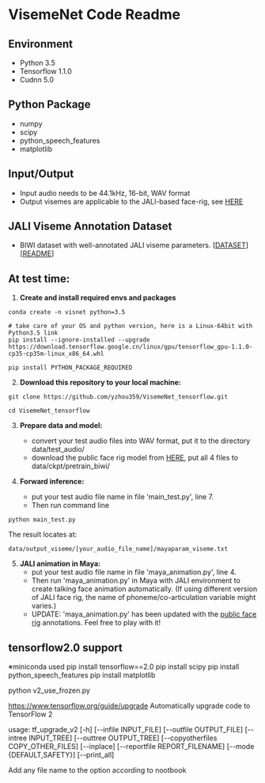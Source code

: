 # VisemeNet Code Readme

## Environment

+ Python 3.5 
+ Tensorflow 1.1.0 
+ Cudnn 5.0

## Python Package

+ numpy
+ scipy
+ python_speech_features
+ matplotlib

## Input/Output

+ Input audio needs to be 44.1kHz, 16-bit, WAV format
+ Output visemes are applicable to the JALI-based face-rig, see [HERE](http://www.dgp.toronto.edu/~elf/jali.html)

## JALI Viseme Annotation Dataset

+ BIWI dataset with well-annotated JALI viseme parameters. [[DATASET](https://www.dropbox.com/sh/oj13tvq9ggf2puz/AADBPyRUcyisFtKgCoDmNhLHa?dl=0)]   [[README](VisemeNet_Annotation_README.md)]

## At test time:

1. **Create and install required envs and packages**
```
conda create -n visnet python=3.5
  
# take care of your OS and python version, here is a Linux-64bit with Python3.5 link
pip install --ignore-installed --upgrade https://download.tensorflow.google.cn/linux/gpu/tensorflow_gpu-1.1.0-cp35-cp35m-linux_x86_64.whl
  
pip install PYTHON_PACKAGE_REQUIRED
```
2. **Download this repository to your local machine:**  
```
git clone https://github.com/yzhou359/VisemeNet_tensorflow.git  

cd VisemeNet_tensorflow 
```
3. **Prepare data and model:**  
   * convert your test audio files into WAV format, put it to the directory data/test_audio/   
   * download the public face rig model from [HERE](https://www.dropbox.com/sh/7nbqgwv0zz8pbk9/AAAghy76GVYDLqPKdANcyDuba?dl=0), put all 4 files to data/ckpt/pretrain_biwi/  

4. **Forward inference:**  
   * put your test audio file name in file 'main_test.py', line 7. 
   * Then run command line
```
python main_test.py
```  
   The result locates at:  
```
data/output_viseme/[your_audio_file_name]/mayaparam_viseme.txt
```
5. **JALI animation in Maya:**
   * put your test audio file name in file 'maya_animation.py', line 4.
   * Then run 'maya_animation.py' in Maya with JALI environment to create talking face animation automatically. (If using different version of JALI face rig, the name of phoneme/co-articulation variable might varies.)
   * UPDATE: 'maya_animation.py' has been updated with the [public face rig](http://www.dgp.toronto.edu/~elf/jali.html) annotations. Feel free to play with it!


## tensorflow2.0 support

※miniconda used
pip install tensorflow==2.0
pip install scipy
pip install python_speech_features
pip install matplotlib

python v2_use_frozen.py



https://www.tensorflow.org/guide/upgrade
Automatically upgrade code to TensorFlow 2


usage: tf_upgrade_v2 [-h] [--infile INPUT_FILE] [--outfile OUTPUT_FILE]
                     [--intree INPUT_TREE] [--outtree OUTPUT_TREE]
                     [--copyotherfiles COPY_OTHER_FILES] [--inplace]
                     [--reportfile REPORT_FILENAME] [--mode {DEFAULT,SAFETY}]
                     [--print_all]


Add any file name to the option according to nootbook


